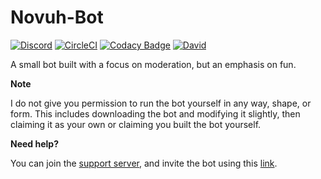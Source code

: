 
# Novuh-Bot

[![Discord](https://discordapp.com/api/guilds/313460664699977729/embed.png)](https://discord.gg/qtpgmFe)
[![CircleCI](https://img.shields.io/circleci/project/github/Novuh-Bot/Guardian.svg?style=flat-square)](https://circleci.com/gh/Novuh-Bot/Guardian)
[![Codacy Badge](https://api.codacy.com/project/badge/Grade/20aeb362492a4d34b3d4d26d5b685c59)](https://www.codacy.com/app/OGNova/Guardian?utm_source=github.com&amp;utm_medium=referral&amp;utm_content=Novuh-Bot/Guardian&amp;utm_campaign=Badge_Grade)
[![David](https://img.shields.io/david/Novuh-Bot/Guardian.svg?maxAge=3600)](https://david-dm.org/Novuh-Bot/Guardian)

A small bot built with a focus on moderation, but an emphasis on fun.


<b>Note</b>

I do not give you permission to run the bot yourself in any way, shape, or form. This includes downloading the bot and modifying it slightly, then claiming it as your own or claiming you built the bot yourself.

<b>Need help?</b>

You can join the [support server](https://discord.gg/qtpgmFe), and invite the bot using this [link](https://discordapp.com/oauth2/authorize?permissions=2146958591&scope=bot&client_id=329022281013657612).
